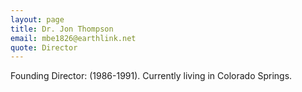 ```yaml
---
layout: page
title: Dr. Jon Thompson
email: mbe1826@earthlink.net
quote: Director
---
```

Founding Director: (1986-1991). Currently living in Colorado Springs.